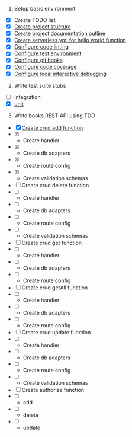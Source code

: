1. Setup basic environment

- [x] Create TODO list
- [x] [Create project stucture](https://github.com/mjgs/serverless-books-api/pull/1)
- [x] [Create project documentation outline](https://github.com/mjgs/serverless-books-api/pull/2)
- [x] [Create serverless.yml for hello world function](https://github.com/mjgs/serverless-books-api/pull/3)
- [x] [Configure code linting](https://github.com/mjgs/serverless-books-api/pull/5)
- [x] [Configure test environment](https://github.com/mjgs/serverless-books-api/pull/7)
- [x] [Configure git hooks](https://github.com/mjgs/serverless-books-api/pull/8)
- [x] [Configure code coverage](https://github.com/mjgs/serverless-books-api/pull/9)
- [x] [Configure local interactive debugging](https://github.com/mjgs/serverless-books-api/pull/10)

2. Write test suite stubs

- [ ] integration
- [x] [unit](https://github.com/mjgs/serverless-books-api/pull/11)

3. Write books REST API using TDD

- [x] [Create crud add function](https://github.com/mjgs/serverless-books-api/pull/12)
- [x]   - Create handler
- [x]   - Create db adapters
- [x]   - Create route config
- [x]   - Create validation schemas
- [ ] Create crud delete function
- [ ]   - Create handler
- [ ]   - Create db adapters
- [ ]   - Create route config
- [ ]   - Create validation schemas
- [ ] Create crud get function
- [ ]   - Create handler
- [ ]   - Create db adapters
- [ ]   - Create route config
- [ ] Create crud getAll function
- [ ]   - Create handler
- [ ]   - Create db adapters
- [ ]   - Create route config
- [ ] Create crud update function
- [ ]   - Create handler
- [ ]   - Create db adapters
- [ ]   - Create route config
- [ ]   - Create validation schemas
- [ ] Create authorize function
- [ ]   - add
- [ ]   - delete
- [ ]   - update